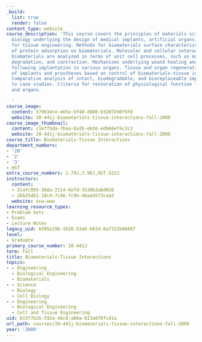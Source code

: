 ```yaml
---
_build:
  list: true
  render: false
content_type: website
course_description: 'This course covers the principles of materials science and cell
  biology underlying the design of medical implants, artificial organs, and matrices
  for tissue engineering. Methods for biomaterials surface characterization and analysis
  of protein adsorption on biomaterials. Molecular and cellular interactions with
  biomaterials are analyzed in terms of unit cell processes, such as matrix synthesis,
  degradation, and contraction. Mechanisms underlying wound healing and tissue remodeling
  following implantation in various organs. Tissue and organ regeneration. Design
  of implants and prostheses based on control of biomaterials-tissue interactions.
  Comparative analysis of intact, biodegradable, and bioreplaceable implants by reference
  to case studies. Criteria for restoration of physiological function for tissues
  and organs.

  '
course_image:
  content: 579634ce-e65e-bf48-d880-03207b90f9f8
  website: 20-441j-biomaterials-tissue-interactions-fall-2009
course_image_thumbnail:
  content: c1eff5da-7baa-6a3b-eb36-edb66ef4c2c3
  website: 20-441j-biomaterials-tissue-interactions-fall-2009
course_title: Biomaterials-Tissue Interactions
department_numbers:
- '20'
- '2'
- '3'
- HST
extra_course_numbers: 2.79J,3.96J,HST.522J
instructors:
  content:
  - 2cafc895-368a-2114-6e7d-3538b3a6d816
  - 2bb25db1-18c4-7c8e-fc9e-dbaa4573caa2
  website: ocw-www
learning_resource_types:
- Problem Sets
- Exams
- Lecture Notes
legacy_uid: 6395a19b-1626-53e6-b834-0a7312b86607
level:
- Graduate
primary_course_number: 20.441J
term: Fall
title: Biomaterials-Tissue Interactions
topics:
- - Engineering
  - Biological Engineering
  - Biomaterials
- - Science
  - Biology
  - Cell Biology
- - Engineering
  - Biological Engineering
  - Cell and Tissue Engineering
uid: b15f7b26-592a-46c8-a86a-613a0f0fcd1a
url_path: courses/20-441j-biomaterials-tissue-interactions-fall-2009
year: '2009'
---
```

